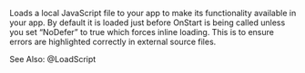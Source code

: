 Loads a local JavaScript file to your app to make its functionality available in your app.
By default it is loaded just before OnStart is being called unless you set “NoDefer” to <js>true</js> which forces inline loading.
This is to ensure errors are highlighted correctly in external source files.

See Also: @LoadScript
